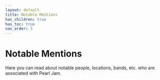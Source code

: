 ```yaml
---
layout: default
title: Notable Mentions
has_children: true
has_toc: true
nav_order: 3
---
```

# Notable Mentions

Here you can read about notable people, locations, bands, etc. who are associated with Pearl Jam.
